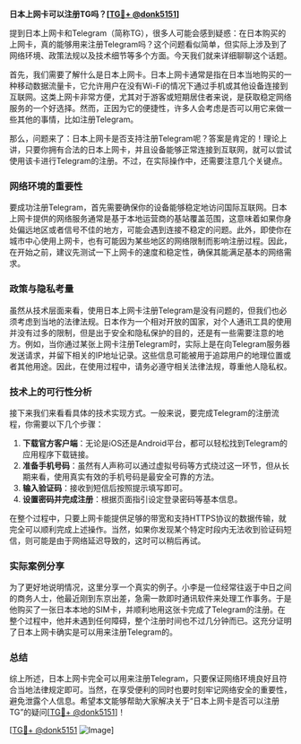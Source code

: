 **日本上网卡可以注册TG吗？[[TG💪+ @donk5151](https://t.me/s/donk5151)]**

提到日本上网卡和Telegram（简称TG），很多人可能会感到疑惑：在日本购买的上网卡，真的能够用来注册Telegram吗？这个问题看似简单，但实际上涉及到了网络环境、政策法规以及技术细节等多个方面。今天我们就来详细聊聊这个话题。

首先，我们需要了解什么是日本上网卡。日本上网卡通常是指在日本当地购买的一种移动数据流量卡，它允许用户在没有Wi-Fi的情况下通过手机或其他设备连接到互联网。这类上网卡非常方便，尤其对于游客或短期居住者来说，是获取稳定网络服务的一个好选择。然而，正因为它的便捷性，许多人会考虑是否可以用它来做一些其他的事情，比如注册Telegram。

那么，问题来了：日本上网卡是否支持注册Telegram呢？答案是肯定的！理论上讲，只要你拥有合法的日本上网卡，并且设备能够正常连接到互联网，就可以尝试使用该卡进行Telegram的注册。不过，在实际操作中，还需要注意几个关键点。

### 网络环境的重要性

要成功注册Telegram，首先需要确保你的设备能够稳定地访问国际互联网。日本上网卡提供的网络服务通常是基于本地运营商的基站覆盖范围，这意味着如果你身处偏远地区或者信号不佳的地方，可能会遇到连接不稳定的问题。此外，即使你在城市中心使用上网卡，也有可能因为某些地区的网络限制而影响注册过程。因此，在开始之前，建议先测试一下上网卡的速度和稳定性，确保其能满足基本的网络需求。

### 政策与隐私考量

虽然从技术层面来看，使用日本上网卡注册Telegram是没有问题的，但我们也必须考虑到当地的法律法规。日本作为一个相对开放的国家，对个人通讯工具的使用并没有过多的限制，但是出于安全和隐私保护的目的，还是有一些需要注意的地方。例如，当你通过某张上网卡注册Telegram时，实际上是在向Telegram服务器发送请求，并留下相关的IP地址记录。这些信息可能被用于追踪用户的地理位置或者其他用途。因此，在使用过程中，请务必遵守相关法律法规，尊重他人隐私权。

### 技术上的可行性分析

接下来我们来看看具体的技术实现方式。一般来说，要完成Telegram的注册流程，你需要以下几个步骤：
1. **下载官方客户端**：无论是iOS还是Android平台，都可以轻松找到Telegram的应用程序下载链接。
2. **准备手机号码**：虽然有人声称可以通过虚拟号码等方式绕过这一环节，但从长期来看，使用真实有效的手机号码是最安全可靠的方法。
3. **输入验证码**：接收到短信后按照提示填写即可。
4. **设置密码并完成注册**：根据页面指引设定登录密码等基本信息。

在整个过程中，只要上网卡能提供足够的带宽和支持HTTPS协议的数据传输，就完全可以顺利完成上述操作。当然，如果你发现某个特定时段内无法收到验证码短信，则可能是由于网络延迟导致的，这时可以稍后再试。

### 实际案例分享

为了更好地说明情况，这里分享一个真实的例子。小李是一位经常往返于中日之间的商务人士，他最近刚到东京出差，急需一款即时通讯软件来处理工作事务。于是他购买了一张日本本地的SIM卡，并顺利地用这张卡完成了Telegram的注册。在整个过程中，他并未遇到任何障碍，整个注册时间也不过几分钟而已。这充分证明了日本上网卡确实是可以用来注册Telegram的。

### 总结

综上所述，日本上网卡完全可以用来注册Telegram，只要保证网络环境良好且符合当地法律规定即可。当然，在享受便利的同时也要时刻牢记网络安全的重要性，避免泄露个人信息。希望本文能够帮助大家解决关于“日本上网卡是否可以注册TG”的疑问[[TG💪+ @donk5151](https://t.me/s/donk5151)]！

[[TG💪+ @donk5151](https://t.me/s/donk5151) ![Image](https://i.postimg.cc/rwNCRYN7/Snipaste-2025-04-30-17-27-05.png)]